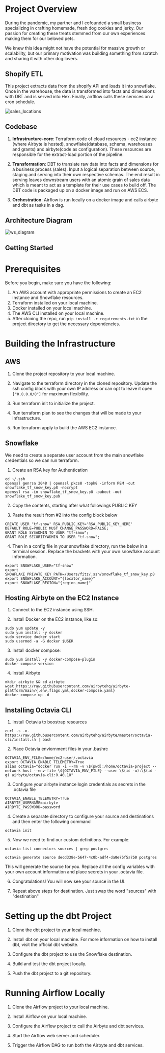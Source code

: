# Project Overview

During the pandemic, my partner and I cofounded a small business specializing in crafting homemade, fresh dog cookies and jerky. Our passion for creating these treats stemmed from our own experiences making them for our beloved pets. 

We knew this idea might not have the potential for massive growth or scalability, but our primary motivation was building something from scratch and sharing it with other dog lovers. 

## Shopify ETL 

This project extracts data from the shopify API and loads it into snowflake. Once in the warehouse, the data is transformed into facts and dimensions with DBT and is served into Hex. Finally, airfllow calls these services on a cron schedule. 

![sales_locations](images/sales_breakouts.png)



## Codebase

1. **Infrastructure-core**: Terraform code of cloud resources - ec2 instance (where Airbyte is hosted), snowflake(database, schema, warehouses and grants) and airbyte(code as configuration). These resources are responsible for the extract-load portion of the pipeline. 

2. **Transformation**: DBT to translate raw data into facts and dimensions for a business process (sales). Input a logical separation between source, staging and serving into their own respective schemas. The end result in serving leaves downstream users with an atomic grain of sales data which is meant to act as a template for their use cases to build off. The DBT code is packaged up on a docker image and run on AWS ECS. 

3. **Orchestration**: Airflow is run locally on a docker image and calls airbyte and dbt as tasks in a dag. 




## Architecture Diagram 

![ws_diagram](images/ws_diagram.png)


## Getting Started 

# Prerequisites

Before you begin, make sure you have the following:

1. An AWS account with appropriate permissions to create an EC2 instance and Snowflake resources.
2. Terraform installed on your local machine. 
3. Docker installed on your local machine. 
4. The AWS CLI installed on your local machine. 
5. After cloning the repo, run `pip install -r requirements.txt` in the project directory to get the necessary dependencies. 

# Building the Infrastructure

## AWS 
1. Clone the project repository to your local machine.

2. Navigate to the terraform directory in the cloned repository. Update the ssh config block with your own IP address or can opt to leave it open ```["0.0.0.0/0"]``` for maximum flexibility. 

3. Run terraform init to initialize the project.

4. Run terraform plan to see the changes that will be made to your infrastructure.

5. Run terraform apply to build the AWS EC2 instance. 

## Snowflake 

We need to create a separate user account from the main snowflake credentials so we can run terraform. 
1. Create an RSA key for Authentication 

```
cd ~/.ssh
openssl genrsa 2048 | openssl pkcs8 -topk8 -inform PEM -out snowflake_tf_snow_key.p8 -nocrypt
openssl rsa -in snowflake_tf_snow_key.p8 -pubout -out snowflake_tf_snow_key.pub
``` 

2. Copy the contents, starting after what followings PUBLIC KEY 

3. Paste the result from #2 into the config block below 

```
CREATE USER "tf-snow" RSA_PUBLIC_KEY='RSA_PUBLIC_KEY_HERE' DEFAULT_ROLE=PUBLIC MUST_CHANGE_PASSWORD=FALSE;
GRANT ROLE SYSADMIN TO USER "tf-snow";
GRANT ROLE SECURITYADMIN TO USER "tf-snow";
```

4. Then in a config file in your snowflake directory, run the below in a terminal session. Replace the brackets with your own snowflake account information. 

```
export SNOWFLAKE_USER="tf-snow"
export SNOWFLAKE_PRIVATE_KEY_PATH=/Users/fitz/.ssh/snowflake_tf_snow_key.p8
export SNOWFLAKE_ACCOUNT="{locator_name}"
export SNOWFLAKE_REGION="{region_name}"

```


## Hosting Airbyte on the EC2 Instance

1. Connect to the EC2 instance using SSH.

2. Install Docker on the EC2 instance, like so:

```
sudo yum update -y
sudo yum install -y docker
sudo service docker start
sudo usermod -a -G docker $USER
```

3. Install docker compose: 

```
sudo yum install -y docker-compose-plugin
docker compose version
```

4. Install Airbyte 

```
mkdir airbyte && cd airbyte
wget https://raw.githubusercontent.com/airbytehq/airbyte-platform/main/{.env,flags.yml,docker-compose.yaml}
docker compose up -d 
``` 

## Installing Octavia CLI 

1. Install Octavia to boostrap resources 

```
curl -s -o- https://raw.githubusercontent.com/airbytehq/airbyte/master/octavia-cli/install.sh | bash

```

2. Place Octavia enviornment files in your .bashrc
```
OCTAVIA_ENV_FILE=/home/ec2-user/.octavia
export OCTAVIA_ENABLE_TELEMETRY=True
alias octavia="docker run -i --rm -v \$(pwd):/home/octavia-project --network host --env-file \${OCTAVIA_ENV_FILE} --user \$(id -u):\$(id -g) airbyte/octavia-cli:0.40.18"
```

3. Configure your airbyte instance login credentials as secrets in the .octavia file 

```
OCTAVIA_ENABLE_TELEMETRY=True
AIRBYTE_USERNAME=airbyte
AIRBYTE_PASSWORD=password 
```

4. Create a separate directory to configure your source and destinations and then enter the following command 

```
octavia init
```

5. Now we need to find our custom definitions. For example: 

```
octavia list connectors sources | grep postgres 

octavia generate source decd338e-5647-4c0b-adf4-da0e75f5a750 postgres

```

This will generate the source for you. Replace all the config variables with your own account information and place secrets in your .octavia file. 

6. Congratulations! You will now see your source in the UI. 

7. Repeat above steps for destination. Just swap the word "sources" with "destination" 


# Setting up the dbt Project

1. Clone the dbt project to your local machine.

2. Install dbt on your local machine. For more information on how to install dbt, visit the official dbt website.

3. Configure the dbt project to use the Snowflake destination.

4. Build and test the dbt project locally.

5. Push the dbt project to a git repository.

# Running Airflow Locally

1. Clone the Airflow project to your local machine.

2. Install Airflow on your local machine. 

3. Configure the Airflow project to call the Airbyte and dbt services.

4. Start the Airflow web server and scheduler.

5. Trigger the Airflow DAG to run both the Airbyte and dbt services.

